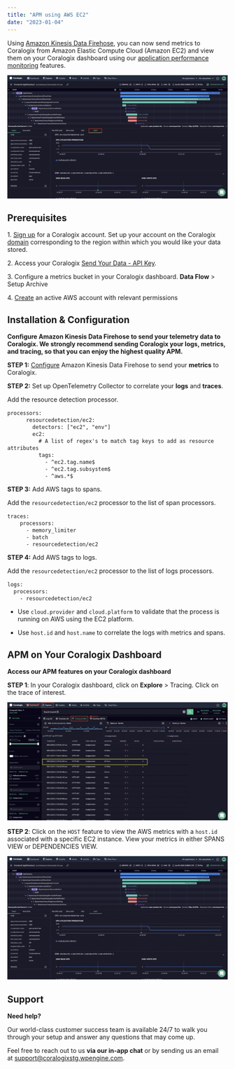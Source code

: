 ```yaml
---
title: "APM using AWS EC2"
date: "2023-01-04"
---
```


Using [Amazon Kinesis Data Firehose](https://coralogixstg.wpengine.com/docs/amazon-kinesis-data-firehose-metrics/), you can now send metrics to Coralogix from Amazon Elastic Compute Cloud (Amazon EC2) and view them on your Coralogix dashboard using our [application performance monitoring](https://coralogixstg.wpengine.com/blog/application-performance-monitoring-visibility/) features.

![](images/host-1024x573.png)

## Prerequisites

1\. [Sign up](https://signup.coralogixstg.wpengine.com/#/) for a Coralogix account. Set up your account on the Coralogix [domain](https://coralogixstg.wpengine.com/docs/coralogix-domain/) corresponding to the region within which you would like your data stored.

2\. Access your Coralogix [Send Your Data - API Key](https://coralogixstg.wpengine.com/docs/send-your-data-api-key/).

3\. Configure a metrics bucket in your Coralogix dashboard. **Data Flow** > Setup Archive

4\. [Create](https://docs.aws.amazon.com/accounts/latest/reference/manage-acct-creating.html) an active AWS account with relevant permissions

## Installation & Configuration

**Configure Amazon Kinesis Data Firehose to send your telemetry data to Coralogix. We strongly recommend sending Coralogix your logs, metrics, and tracing, so that you can enjoy the highest quality APM.**

**STEP 1:** [Configure](https://coralogixstg.wpengine.com/docs/amazon-kinesis-data-firehose-metrics/) Amazon Kinesis Data Firehose to send your **metrics** to Coralogix.

**STEP 2:** Set up OpenTelemetry Collector to correlate your **logs** and **traces**.

Add the resource detection processor.

```
processors:
      resourcedetection/ec2:
        detectors: ["ec2", "env"]
        ec2:
          # A list of regex's to match tag keys to add as resource attributes
          tags:
            - ^ec2.tag.name$
            - ^ec2.tag.subsystem$
            - ^aws.*$

```

**STEP 3:** Add AWS tags to spans.

Add the `resourcedetection/ec2` processor to the list of span processors.

```
traces:
	processors:
	  - memory_limiter
	  - batch
	  - resourcedetection/ec2

```

**STEP 4:** Add AWS tags to logs.

Add the `resourcedetection/ec2` processor to the list of logs processors.

```
logs:
  processors:
    - resourcedetection/ec2

```

- Use `cloud.provider` and `cloud.platform` to validate that the process is running on AWS using the EC2 platform.

- Use `host.id` and `host.name` to correlate the logs with metrics and spans.

## APM on Your Coralogix Dashboard

**Access our APM features on your Coralogix dashboard**

**STEP 1**: In your Coralogix dashboard, click on **Explore** > Tracing. Click on the trace of interest.

![](images/Trace-of-interest-1024x549.png)

**STEP 2**: Click on the `HOST` feature to view the AWS metrics with a `host.id` associated with a specific EC2 instance. View your metrics in either SPANS VIEW or DEPENDENCIES VIEW.

![](images/APM-features-1-1024x573.png)

## **Support**

**Need help?**

Our world-class customer success team is available 24/7 to walk you through your setup and answer any questions that may come up.

Feel free to reach out to us **via our in-app chat** or by sending us an email at [support@coralogixstg.wpengine.com](mailto:support@coralogixstg.wpengine.com).
